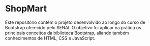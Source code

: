 # ShopMart
Este repositório contém o projeto desenvolvido ao longo do curso de Bootstrap oferecido pelo SENAI. O objetivo foi aplicar na prática os principais conceitos da biblioteca Bootstrap, aliando também conhecimentos de HTML, CSS e JavaScript.
